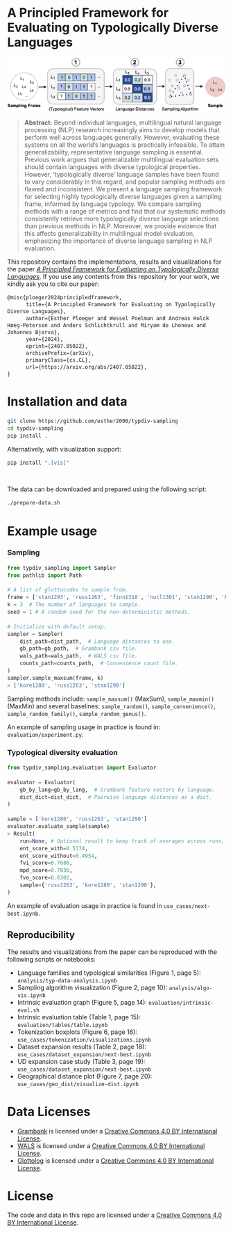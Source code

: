 # A Principled Framework for Evaluating on Typologically Diverse Languages

<p align="center">
    <img src="img/typdiv-overview.png" />
</p>

> **Abstract:**
> Beyond individual languages, multilingual natural language processing (NLP) research increasingly aims to develop models that perform well across languages generally. However, evaluating these systems on all the world’s languages is practically infeasible. To attain generalizability, representative language sampling is essential. Previous work argues that generalizable multilingual evaluation sets should contain languages with diverse typological properties. However, ‘typologically diverse’ language samples have been found to vary considerably in this regard, and popular sampling methods are flawed and inconsistent. We present a language sampling framework for selecting highly typologically diverse languages given a sampling frame, informed by language typology. We compare sampling methods with a range of metrics and find that our systematic methods consistently retrieve more typologically diverse language selections than previous methods in NLP. Moreover, we provide evidence that this affects generalizability in multilingual model evaluation, emphasizing the importance of diverse language sampling in NLP evaluation.

This repository contains the implementations, results and visualizations for the paper [*A Principled Framework for Evaluating on Typologically Diverse Languages*](https://arxiv.org/abs/2407.05022).
If you use any contents from this repository for your work, we kindly ask you to cite our paper:
```
@misc{ploeger2024principledframework,
      title={A Principled Framework for Evaluating on Typologically Diverse Languages}, 
      author={Esther Ploeger and Wessel Poelman and Andreas Holck Høeg-Petersen and Anders Schlichtkrull and Miryam de Lhoneux and Johannes Bjerva},
      year={2024},
      eprint={2407.05022},
      archivePrefix={arXiv},
      primaryClass={cs.CL},
      url={https://arxiv.org/abs/2407.05022}, 
}
```



# Installation and data
```sh
git clone https://github.com/esther2000/typdiv-sampling
cd typdiv-sampling
pip install .
```

Alternatively, with visualization support:
```sh
pip install ".[vis]"
```

<br>

The data can be downloaded and prepared using the following script:

```sh
./prepare-data.sh
```

# Example usage

### Sampling
```python
from typdiv_sampling import Sampler
from pathlib import Path

# A list of glottocodes to sample from.
frame = ['stan1293', 'russ1263', 'finn1318', 'nucl1301', 'stan1290', 'kore1280']
k = 3  # The number of languages to sample.
seed = 1 # A random seed for the non-deterministic methods.

# Initialize with default setup.
sampler = Sampler(
    dist_path=dist_path,  # Language distances to use.
    gb_path=gb_path,  # Grambank csv file.
    wals_path=wals_path,  # WALS csv file.
    counts_path=counts_path,  # Convenience count file.
)
sampler.sample_maxsum(frame, k)
> ['kore1280', 'russ1263', 'stan1290']
```

Sampling methods include: `sample_maxsum()` (MaxSum), `sample_maxmin()` (MaxMin) and several baselines: `sample_random()`, `sample_convenience()`, `sample_random_family()`, `sample_random_genus()`.

An example of sampling usage in practice is found in: `evaluation/experiment.py`.


### Typological diversity evaluation
```python
from typdiv_sampling.evaluation import Evaluator

evaluator = Evaluator(
    gb_by_lang=gb_by_lang,  # Grambank feature vectors by language.
    dist_dict=dist_dict,  # Pairwise language distances as a dict.
)

sample = ['kore1280', 'russ1263', 'stan1290']
evaluator.evaluate_sample(sample)
> Result(
    run=None, # Optional result to keep track of averages across runs, unused here.
    ent_score_with=0.5374, 
    ent_score_without=0.4954,
    fvi_score=0.7686,
    mpd_score=0.7836, 
    fvo_score=0.6302, 
    sample={'russ1263', 'kore1280', 'stan1290'},
)
```
An example of evaluation usage in practice is found in `use_cases/next-best.ipynb`.


## Reproducibility

The results and visualizations from the paper can be reproduced with the following scripts or notebooks:

* Language families and typological similarities (Figure 1, page 5): `analysis/typ-data-analysis.ipynb`
* Sampling algorithm visualization (Figure 2, page 10): `analysis/algo-vis.ipynb`
* Intrinsic evaluation graph (Figure 5, page 14): `evaluation/intrinsic-eval.sh`
* Intrinsic evaluation table (Table 1, page 15): `evaluation/tables/table.ipynb`
* Tokenization boxplots (Figure 6, page 16): `use_cases/tokenization/visualizations.ipynb`
* Dataset expansion results (Table 2, page 18): `use_cases/dataset_expansion/next-best.ipynb`
* UD expansion case study (Table 3, page 19): `use_cases/dataset_expansion/next-best.ipynb`
* Geographical distance plot (Figure 7, page 20):  `use_cases/geo_dist/visualize-dist.ipynb`

# Data Licenses
- [Grambank](https://grambank.clld.org/) is licensed under a [Creative Commons 4.0 BY International License](https://creativecommons.org/licenses/by/4.0/).
- [WALS](https://wals.info/) is licensed under a [Creative Commons 4.0 BY International License](https://creativecommons.org/licenses/by/4.0/).
- [Glottolog](https://github.com/glottolog/glottolog) is licensed under a [Creative Commons 4.0 BY International License](https://creativecommons.org/licenses/by/4.0/).

# License
The code and data in this repo are licensed under a [Creative Commons 4.0 BY International License](https://creativecommons.org/licenses/by/4.0/).
